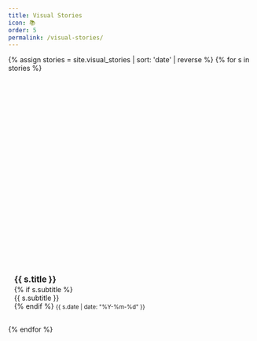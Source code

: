 ```yaml
---
title: Visual Stories
icon: 📚
order: 5
permalink: /visual-stories/
---
```


<div class="visual-stories-grid">
  {% assign stories = site.visual_stories | sort: 'date' | reverse %}
  {% for s in stories %}
    <article class="vs-card">
      <a class="vs-link" href="{{ s.url | relative_url }}">
        <div class="vs-thumb"
             style="--vs-thumb:url('{{ (s.hero | default: s.panels[0].img) | relative_url }}')"></div>
        <div class="vs-meta">
          <h3>{{ s.title }}</h3>
          {% if s.subtitle %}<p>{{ s.subtitle }}</p>{% endif %}
          <small>{{ s.date | date: "%Y-%m-%d" }}</small>
        </div>
      </a>
    </article>
  {% endfor %}
</div>

<style>
.visual-stories-grid{
  display:grid;
  grid-template-columns:repeat(auto-fill,minmax(260px,1fr));
  gap:18px
}
.vs-card{
  border:1px solid var(--border-color);
  border-radius:12px;
  background:var(--card-bg);
  overflow:hidden;
}
.vs-link{ display:block; color:inherit; text-decoration:none; }
.vs-thumb{
  width:100%;
  aspect-ratio:4/3;
  background-image:var(--vs-thumb);
  background-size:cover;
  background-position:center;
  background-repeat:no-repeat;
}
.vs-meta{ padding:12px; }
.vs-meta h3{ margin:.2rem 0 .1rem; font-size:1.05rem; }
.vs-meta p{ margin:0; color:var(--text-muted); }
</style>

